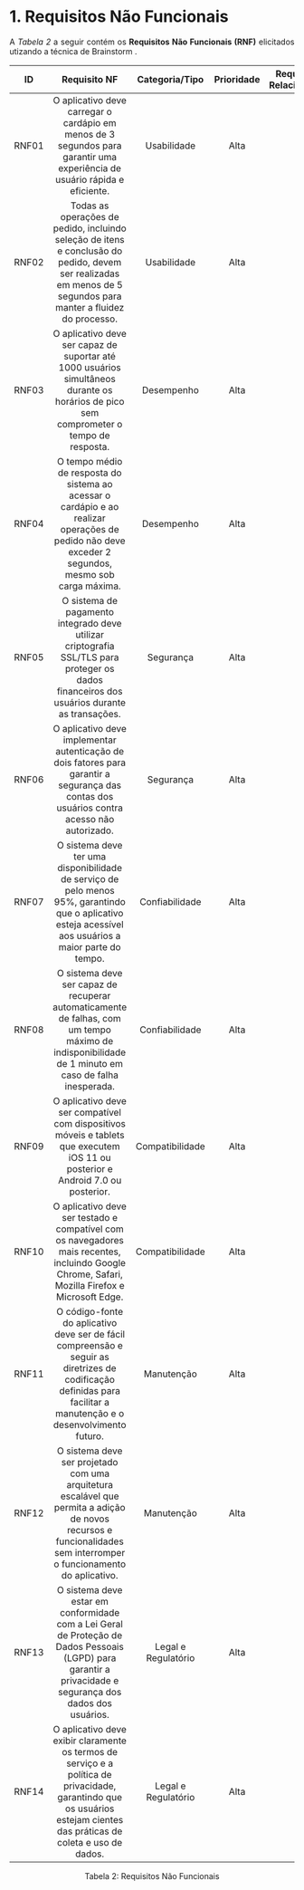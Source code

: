 # 1. Requisitos Não Funcionais

<p align="justify">A <i>Tabela 2</i> a seguir contém os <b>Requisitos Não Funcionais (RNF)</b> elicitados utizando a técnica de Brainstorm .</p>

| ID   |                                 Requisito NF                              | Categoria/Tipo | Prioridade | Requisitos Relacionados |
| :--: | :-----------------------------------------------------------------------: |:-------------: | :--------: | :-----------------: |
| RNF01 | O aplicativo deve carregar o cardápio em menos de 3 segundos para garantir uma experiência de usuário rápida e eficiente. | Usabilidade | Alta | - |
| RNF02 | Todas as operações de pedido, incluindo seleção de itens e conclusão do pedido, devem ser realizadas em menos de 5 segundos para manter a fluidez do processo. | Usabilidade | Alta | - |
| RNF03 | O aplicativo deve ser capaz de suportar até 1000 usuários simultâneos durante os horários de pico sem comprometer o tempo de resposta. | Desempenho | Alta | - |
| RNF04 | O tempo médio de resposta do sistema ao acessar o cardápio e ao realizar operações de pedido não deve exceder 2 segundos, mesmo sob carga máxima. | Desempenho | Alta | - |
| RNF05 | O sistema de pagamento integrado deve utilizar criptografia SSL/TLS para proteger os dados financeiros dos usuários durante as transações. | Segurança | Alta | - |
| RNF06 | O aplicativo deve implementar autenticação de dois fatores para garantir a segurança das contas dos usuários contra acesso não autorizado. | Segurança | Alta | - |
| RNF07 | O sistema deve ter uma disponibilidade de serviço de pelo menos 95%, garantindo que o aplicativo esteja acessível aos usuários a maior parte do tempo. | Confiabilidade | Alta | - |
| RNF08 | O sistema deve ser capaz de recuperar automaticamente de falhas, com um tempo máximo de indisponibilidade de 1 minuto em caso de falha inesperada. | Confiabilidade | Alta | - |
| RNF09 | O aplicativo deve ser compatível com dispositivos móveis e tablets que executem iOS 11 ou posterior e Android 7.0 ou posterior. | Compatibilidade | Alta | - |
| RNF10 | O aplicativo deve ser testado e compatível com os navegadores mais recentes, incluindo Google Chrome, Safari, Mozilla Firefox e Microsoft Edge. | Compatibilidade | Alta | - |
| RNF11 | O código-fonte do aplicativo deve ser de fácil compreensão e seguir as diretrizes de codificação definidas para facilitar a manutenção e o desenvolvimento futuro. | Manutenção | Alta | - |
| RNF12 | O sistema deve ser projetado com uma arquitetura escalável que permita a adição de novos recursos e funcionalidades sem interromper o funcionamento do aplicativo. | Manutenção | Alta | - |
| RNF13 | O sistema deve estar em conformidade com a Lei Geral de Proteção de Dados Pessoais (LGPD) para garantir a privacidade e segurança dos dados dos usuários. | Legal e Regulatório | Alta | - |
| RNF14 | O aplicativo deve exibir claramente os termos de serviço e a política de privacidade, garantindo que os usuários estejam cientes das práticas de coleta e uso de dados. | Legal e Regulatório | Alta | - |

<div style="text-align: center">
<p>Tabela 2: Requisitos Não Funcionais</p>
</div>
